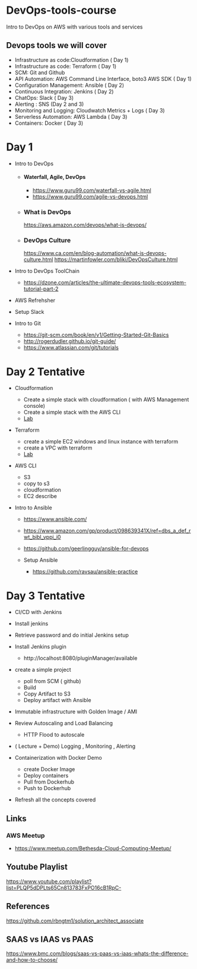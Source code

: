 # DevOps-tools-course
Intro to DevOps on AWS with various tools and services


## Devops tools we will cover
- Infrastructure as code:Cloudformation ( Day 1) 
- Infrastructure as code: Terraform ( Day 1) 
- SCM: Git and Github
- API Automation: AWS Command Line Interface, boto3 AWS SDK ( Day 1) 
- Configuration Management: Ansible ( Day 2) 
- Continuous Integration: Jenkins ( Day 2) 
- ChatOps: Slack ( Day 3) 
- Alerting :  SNS (Day 2 and 3) 
- Monitoring and Logging: Cloudwatch Metrics + Logs ( Day 3) 
- Serverless Automation: AWS Lambda ( Day 3) 
- Containers: Docker ( Day 3) 




# Day 1 
- Intro to DevOps 
  - #### Waterfall, Agile, DevOps
     - https://www.guru99.com/waterfall-vs-agile.html
     - https://www.guru99.com/agile-vs-devops.html
    
  - ### What is DevOps
    https://aws.amazon.com/devops/what-is-devops/

  - ### DevOps Culture
    https://www.ca.com/en/blog-automation/what-is-devops-culture.html
    https://martinfowler.com/bliki/DevOpsCulture.html
- Intro to DevOps ToolChain
  - https://dzone.com/articles/the-ultimate-devops-tools-ecosystem-tutorial-part-2

- AWS Refrehsher 
  
- Setup Slack
- Intro to Git 
  - https://git-scm.com/book/en/v1/Getting-Started-Git-Basics
  - http://rogerdudler.github.io/git-guide/
  - https://www.atlassian.com/git/tutorials
  

 


# Day 2 Tentative


- Cloudformation
  - Create a simple stack with cloudformation ( with AWS Management console)
  - Create a simple stack with the AWS CLI 
  - [Lab](https://github.com/ravsau/cloudformation-course/tree/master/lesson2-create-an-ec2)
  
- Terraform 
  - create a simple EC2 windows and linux instance with terraform 
  - create a VPC with terraform 
  - [Lab](https://github.com/ravsau/aws-labs/blob/master/terraform-aws/lesson1-ec2-with-terraform.MD)
  
- AWS CLI 
  - S3 
  - copy to s3 
  - cloudformation
  - EC2 describe 
  
- Intro to Ansible 
  - https://www.ansible.com/
  - https://www.amazon.com/gp/product/098639341X/ref=dbs_a_def_rwt_bibl_vppi_i0

  - https://github.com/geerlingguy/ansible-for-devops
  
  - Setup Ansible 
    -  https://github.com/ravsau/ansible-practice
  

     


# Day 3 Tentative



-  CI/CD with Jenkins 
  - Install jenkins
  - Retrieve password and do initial Jenkins setup
  - Install Jenkins plugin
    - http://localhost:8080/pluginManager/available
    
  
  - create a simple project 
     - poll from SCM ( github)
     - Build 
     - Copy Artifact to S3
     - Deploy artifact with Ansible 
- Immutable infrastructure with Golden Image / AMI 
- Review Autoscaling and Load Balancing 
   - HTTP Flood to autoscale
- ( Lecture + Demo) Logging , Monitoring , Alerting 



- Containerization with Docker Demo 
  - create Docker Image
  - Deploy containers
  - Pull from Dockerhub
  - Push to Dockerhub
  
 - Refresh all the concepts covered

     
## Links
 ### AWS Meetup
   - https://www.meetup.com/Bethesda-Cloud-Computing-Meetup/
   
 ## Youtube Playlist
   https://www.youtube.com/playlist?list=PLQP5dDPLts65Cn813783FxPO16cB1RpC-

## References
https://github.com/rbngtm1/solution_architect_associate


## SAAS vs IAAS vs PAAS
https://www.bmc.com/blogs/saas-vs-paas-vs-iaas-whats-the-difference-and-how-to-choose/





